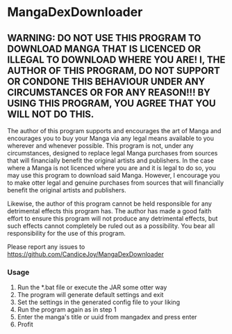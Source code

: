 # MangaDexDownloader

## WARNING: DO NOT USE THIS PROGRAM TO DOWNLOAD MANGA THAT IS LICENCED OR ILLEGAL TO DOWNLOAD WHERE YOU ARE!  I, THE AUTHOR OF THIS PROGRAM, DO NOT SUPPORT OR CONDONE THIS BEHAVIOUR UNDER ANY CIRCUMSTANCES OR FOR ANY REASON!!!  BY USING THIS PROGRAM, YOU AGREE THAT YOU WILL NOT DO THIS.                               

The author of this program supports and encourages the art of Manga and encourages you to buy your Manga via any legal means available to you wherever and whenever possible.  This program is not, under any circumstances, designed to replace legal Manga purchases from sources that will financially benefit the original artists and publishers.  In the case where a Manga is not licenced where you are and it is legal to do so, you may use this program to download said Manga.  However, I encourage you to make otter legal and genuine purchases from sources that will financially benefit the original artists and publishers.

Likewise, the author of this program cannot be held responsible for any detrimental effects this program has.  The author has made a good faith effort to ensure this program will not produce any detrimental effects, but such effects cannot completely be ruled out as a possibility.  You bear all responsibility for the use of this program.

Please report any issues to https://github.com/CandiceJoy/MangaDexDownloader

### Usage
1) Run the *.bat file or execute the JAR some otter way
2) The program will generate default settings and exit
3) Set the settings in the generated config file to your liking
4) Run the program again as in step 1
5) Enter the manga's title or uuid from mangadex and press enter
6) Profit
